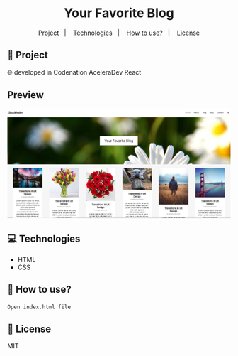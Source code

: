 <h1 align="center">
  Your Favorite Blog
</h1>

<p align="center">
  <a href="#rocket-project">Project</a>&nbsp;&nbsp;&nbsp;|&nbsp;&nbsp;&nbsp;
  <a href="#computer-technologies">Technologies</a>&nbsp;&nbsp;&nbsp;|&nbsp;&nbsp;&nbsp;
  <a href="#thinking-how-to-use">How to use?</a>&nbsp;&nbsp;&nbsp;|&nbsp;&nbsp;&nbsp;
  <a href="#memo-license">License</a>
</p>

## :rocket: Project

:globe_with_meridians: 
developed in Codenation AceleraDev React 

## Preview

<div style="display: flex align-items: center">
<img src="./.github/page.jpg" width="900" />
</div>

## :computer: Technologies
- HTML
- CSS

## :thinking: How to use?

```sh
Open index.html file
```


## :memo: License

MIT
